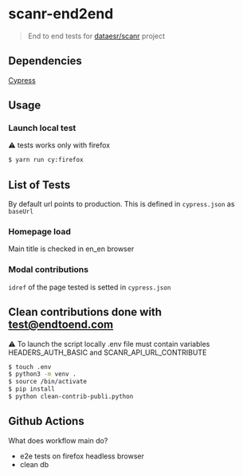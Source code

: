 # scanr-end2end

> End to end tests for [dataesr/scanr](https://github.com/dataesr/scanr-v2) project

## Dependencies

[Cypress](https://www.npmjs.com/package/cypress)

## Usage

### Launch local test

:warning: tests works only with firefox 

```bash
$ yarn run cy:firefox
```

## List of Tests

By default url points to production. This is defined in `cypress.json` as `baseUrl`

### Homepage load 

Main title is checked in en_en browser 

### Modal contributions

`idref` of the page tested is setted in `cypress.json`

## Clean contributions done with test@endtoend.com

:warning: To launch the script locally .env file must contain variables HEADERS_AUTH_BASIC and SCANR_API_URL_CONTRIBUTE

```bash
$ touch .env
$ python3 -m venv .
$ source /bin/activate
$ pip install
$ python clean-contrib-publi.python
```
## Github Actions

What does workflow main do?

- e2e tests on firefox headless browser
- clean db